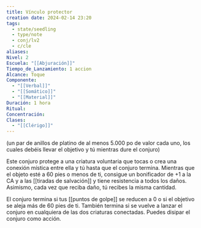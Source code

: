 ```yaml
---
title: Vínculo protector
creation date: 2024-02-14 23:20
tags:
  - state/seedling
  - type/note
  - conj/lv2
  - c/cle
aliases: 
Nivel: 2
Escuela: "[[Abjuración]]"
Tiempo_de_Lanzamiento: 1 accion
Alcance: Toque
Componente:
  - "[[Verbal]]"
  - "[[Somático]]"
  - "[[Material]]"
Duración: 1 hora
Ritual: 
Concentración: 
Clases:
  - "[[Clérigo]]"
---
```

(un par de anillos de platino de al menos 5.000 po de valor cada uno, los cuales debéis llevar el objetivo y tú mientras dure el conjuro)

Este conjuro protege a una criatura voluntaria que tocas o crea una conexión mística entre ella y tú hasta que el conjuro termina. Mientras que el objeto esté a 60 pies o menos de ti, consigue un bonificador de +1 a la CA y a las [[tiradas de salvación]] y tiene resistencia a todos los daños. Asimismo, cada vez que reciba daño, tú recibes la misma cantidad.

El conjuro termina si tus [[puntos de golpe]] se reducen a 0 o si el objetivo se aleja más de 60 pies de ti. También termina si se vuelve a lanzar el conjuro en cualquiera de las dos criaturas conectadas. Puedes disipar el conjuro como acción.
